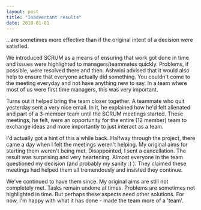 ```yaml
---
layout: post
title: "Inadvertant results"
date: 2010-01-01
---
```

...are sometimes more effective than if the original intent of a decision were satisfied. 

We introduced SCRUM as a means of ensuring that work got done in time and issues were highlighted to managers/teammates quickly. Problems, if possible, were resolved there and then. Ashwini advised that it would also help to ensure that everyone actually did something. You couldn't come to the meeting everyday and not have anything new to say. In a team where most of us were first time managers, this was very important. 

Turns out it helped bring the team closer together. A teammate who quit yesterday sent a very nice email. In it, he explained how he'd felt alienated and part of a 3-member team until the SCRUM meetings started. These meetings, he felt, were an opportunity for the entire (12 member) team to exchange ideas and more importantly to just interact as a team. 

I'd actually got a hint of this a while back. Halfway through the project, there came a day when I felt the meetings weren't helping. My original aims for starting them weren't being met. Disappointed, I sent a cancellation. The result was surprising and very heartening. Almost everyone in the team questioned my decision (and probably my sanity :) ). They claimed these meetings had helped them all tremendously and insisted they continue.

We've continued to have them since. My original aims are still not completely met. Tasks remain undone at times. Problems are sometimes not highlighted in time. But perhaps these aspects need other solutions. For now, I'm happy with what it has done - made the team more of a 'team'.
